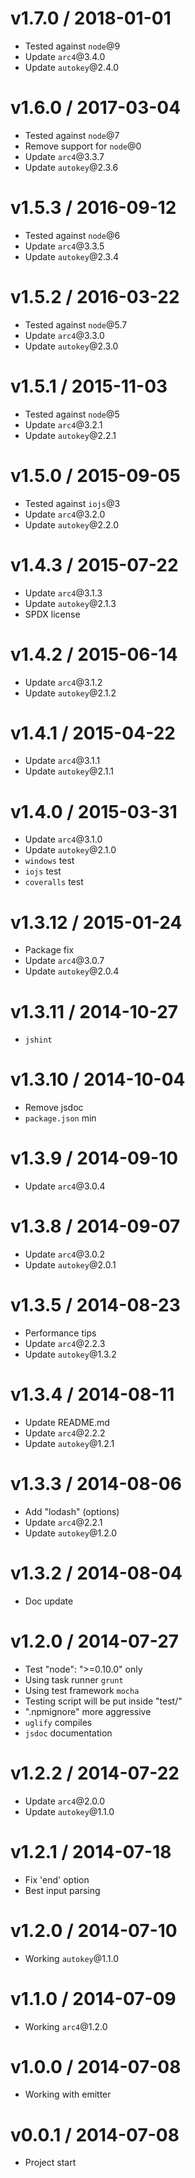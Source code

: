 v1.7.0 / 2018-01-01
==================

  * Tested against `node`@9
  * Update `arc4`@3.4.0
  * Update `autokey`@2.4.0

v1.6.0 / 2017-03-04
==================

  * Tested against `node`@7
  * Remove support for `node`@0
  * Update `arc4`@3.3.7
  * Update `autokey`@2.3.6

v1.5.3 / 2016-09-12
==================

  * Tested against `node`@6
  * Update `arc4`@3.3.5
  * Update `autokey`@2.3.4

v1.5.2 / 2016-03-22
==================

  * Tested against `node`@5.7
  * Update `arc4`@3.3.0
  * Update `autokey`@2.3.0

v1.5.1 / 2015-11-03
==================

  * Tested against `node`@5
  * Update `arc4`@3.2.1
  * Update `autokey`@2.2.1

v1.5.0 / 2015-09-05
==================

  * Tested against `iojs`@3
  * Update `arc4`@3.2.0
  * Update `autokey`@2.2.0

v1.4.3 / 2015-07-22
==================

  * Update `arc4`@3.1.3
  * Update `autokey`@2.1.3
  * SPDX license

v1.4.2 / 2015-06-14
==================

  * Update `arc4`@3.1.2
  * Update `autokey`@2.1.2

v1.4.1 / 2015-04-22
==================

  * Update `arc4`@3.1.1
  * Update `autokey`@2.1.1

v1.4.0 / 2015-03-31
==================

  * Update `arc4`@3.1.0
  * Update `autokey`@2.1.0
  * `windows` test
  * `iojs` test
  * `coveralls` test

v1.3.12 / 2015-01-24
==================

  * Package fix
  * Update `arc4`@3.0.7
  * Update `autokey`@2.0.4

v1.3.11 / 2014-10-27
==================

  * `jshint`

v1.3.10 / 2014-10-04
==================

  * Remove jsdoc
  * `package.json` min

v1.3.9 / 2014-09-10
==================

  * Update `arc4`@3.0.4

v1.3.8 / 2014-09-07
==================

  * Update `arc4`@3.0.2
  * Update `autokey`@2.0.1

v1.3.5 / 2014-08-23
==================

  * Performance tips
  * Update `arc4`@2.2.3
  * Update `autokey`@1.3.2

v1.3.4 / 2014-08-11
==================

  * Update README.md
  * Update `arc4`@2.2.2
  * Update `autokey`@1.2.1

v1.3.3 / 2014-08-06
==================

  * Add "lodash" (options)
  * Update `arc4`@2.2.1
  * Update `autokey`@1.2.0

v1.3.2 / 2014-08-04
==================

  * Doc update

v1.2.0 / 2014-07-27
==================

  * Test "node": ">=0.10.0" only
  * Using task runner `grunt`
  * Using test framework `mocha`
  * Testing script will be put inside "test/"
  * ".npmignore" more aggressive
  * `uglify` compiles
  * `jsdoc` documentation

v1.2.2 / 2014-07-22
==================

  * Update `arc4`@2.0.0
  * Update `autokey`@1.1.0

v1.2.1 / 2014-07-18
==================

  * Fix 'end' option
  * Best input parsing

v1.2.0 / 2014-07-10
==================

  * Working `autokey`@1.1.0

v1.1.0 / 2014-07-09
==================

  * Working `arc4`@1.2.0

v1.0.0 / 2014-07-08
==================

  * Working with emitter

v0.0.1 / 2014-07-08
==================

  * Project start
